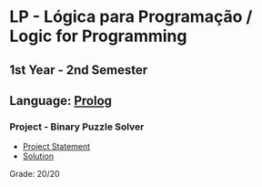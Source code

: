 # LP - Lógica para Programação / Logic for Programming

## 1st Year - 2nd Semester

## Language: [Prolog](https://www.swi-prolog.org)

### Project - Binary Puzzle Solver
- [Project Statement](project-statement.pdf)
- [Solution](projeto.pl)

Grade: 20/20
